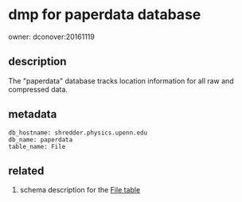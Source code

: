 # dmp for paperdata database

owner: dconover:20161119   

## description

  The "paperdata" database tracks location information for all
raw and compressed data.

## metadata

    db_hostname: shredder.physics.upenn.edu
    db_name: paperdata
    table_name: File

## related

  1. schema description for the [File table](../etc/paperdata-File.schema.md) 


